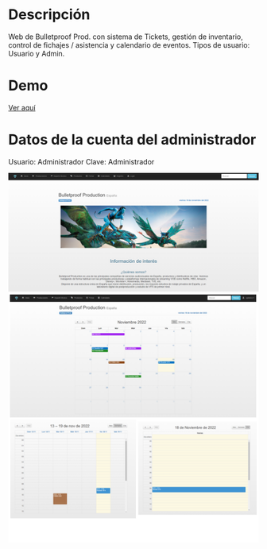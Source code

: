 # Descripción
Web de Bulletproof Prod. con sistema de Tickets, gestión de inventario, control de fichajes / asistencia y calendario de eventos. 
Tipos de usuario: Usuario y Admin.

# Demo
[Ver aquí](https://youtu.be/x_iYFwF93w0)

# Datos de la cuenta del administrador
Usuario: Administrador
Clave: Administrador

![Image text](https://github.com/zgb15/Bulletproof/blob/master/inicio.PNG)
![Image text](https://github.com/zgb15/Bulletproof/blob/master/img/calendario.png)
